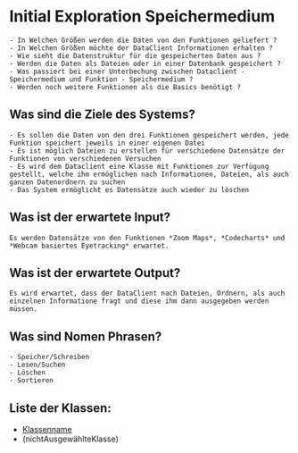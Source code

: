 # Initial Exploration Speichermedium

<!-- Hier alles aufschreiben, was interessant erscheint! -->
    - In Welchen Größen werden die Daten von den Funktionen geliefert ?
    - In Welchen Größen möchte der DataClient Informationen erhalten ?
    - Wie sieht die Datenstruktur für die gespeicherten Daten aus ?
    - Werden die Daten als Dateien oder in einer Datenbank gespeichert ?
    - Was passiert bei einer Unterbechung zwischen Dataclient - Speichermedium und Funktion - Speichermedium ?
    - Werden noch weitere Funktionen als die Basics benötigt ?

## Was sind die Ziele des Systems?
<!-- Snow Cards können bei diesem Schritt helfen! -->
    - Es sollen die Daten von den drei Funktionen gespeichert werden, jede Funktion speichert jeweils in einer eigenen Datei
    - Es ist möglich Dateien zu erstellen für verschiedene Datensätze der Funktionen von verschiedenen Versuchen
    - Es wird dem Dataclient eine Klasse mit Funktionen zur Verfügung gestellt, welche ihm ermöglichen nach Informationen, Dateien, als auch ganzen Datenordnern zu suchen
    - Das System ermöglicht es Datensätze auch wieder zu löschen

## Was ist der erwartete Input?
    Es werden Datensätze von den Funktionen *Zoom Maps*, *Codecharts* und *Webcam basiertes Eyetracking* erwartet. 
## Was ist der erwartete Output?
    Es wird erwartet, dass der DataClient nach Dateien, Ordnern, als auch einzelnen Informatione fragt und diese ihm dann ausgegeben werden müssen.
## Was sind Nomen Phrasen?
<!-- Alle relevanten Sachen aufschreiben, später kann aussortiert werden! -->
    - Speicher/Schreiben
    - Lesen/Suchen
    - Löschen
    - Sortieren

## Liste der Klassen:
<!-- Erstmal alle aufschreiben, dann auswählen! (Kriterien siehe Vorgehensweise) -->
<!-- Warum sind die Klassen existent? Wenn das zu beantworten ist - u good! -->
<!-- ausgewählte Klassen mit Link, andere einklammern und CRC-Karte löschen -->
- [Klassenname](crc-{klassenname}.md)
- (nichtAusgewählteKlasse)
